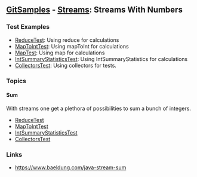 ## [GitSamples](/../../tree/master) - [Streams](/../../tree/java-8/test/samples/utilStream): Streams With Numbers

### Test Examples
* [ReduceTest](ReduceTest): Using reduce for calculations
* [MapToIntTest](MapToIntTest): Using mapToInt for calculations
* [MapTest](MapTest): Using map for calculations
* [IntSummaryStatisticsTest](IntSummaryStatisticsTest.java): Using IntSummaryStatistics for calculations
* [CollectorsTest](CollectorsTest.java): Using collectors for tests.

### Topics

#### Sum
With streams one get a plethora of possibilities to sum a bunch of integers. 
* [ReduceTest](ReduceTest)
* [MapToIntTest](MapToIntTest)
* [IntSummaryStatisticsTest](IntSummaryStatisticsTest.java)
* [CollectorsTest](CollectorsTest.java)


### Links
* https://www.baeldung.com/java-stream-sum

